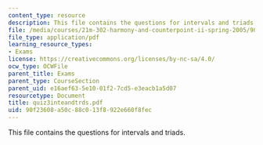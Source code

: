 ```yaml
---
content_type: resource
description: This file contains the questions for intervals and triads.
file: /media/courses/21m-302-harmony-and-counterpoint-ii-spring-2005/90f23608a50c88c013f8922e660f8fec_quiz3inteandtrds.pdf
file_type: application/pdf
learning_resource_types:
- Exams
license: https://creativecommons.org/licenses/by-nc-sa/4.0/
ocw_type: OCWFile
parent_title: Exams
parent_type: CourseSection
parent_uid: e16aef63-5e10-01f2-7cd5-e3eacb1a5d07
resourcetype: Document
title: quiz3inteandtrds.pdf
uid: 90f23608-a50c-88c0-13f8-922e660f8fec
---
```

This file contains the questions for intervals and triads.